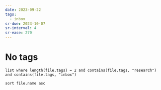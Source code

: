 ```yaml
---
date: 2023-09-22
tags:
  - inbox
sr-due: 2023-10-07
sr-interval: 4
sr-ease: 270
---
```


# No tags

```dataview
list where length(file.tags) = 2 and contains(file.tags, "research") and contains(file.tags, "inbox")

sort file.name asc
```
